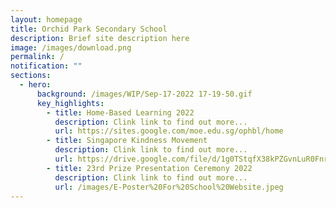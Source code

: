 ```yaml
---
layout: homepage
title: Orchid Park Secondary School
description: Brief site description here
image: /images/download.png
permalink: /
notification: ""
sections:
  - hero:
      background: /images/WIP/Sep-17-2022 17-19-50.gif
      key_highlights:
        - title: Home-Based Learning 2022
          description: Clink link to find out more...
          url: https://sites.google.com/moe.edu.sg/ophbl/home
        - title: Singapore Kindness Movement
          description: Clink link to find out more...
          url: https://drive.google.com/file/d/1g0TStqfX38kPZGvnLuR0FnrRuWog-kie/view
        - title: 23rd Prize Presentation Ceremony 2022
          description: Clink link to find out more...
          url: /images/E-Poster%20For%20School%20Website.jpeg
---
```

